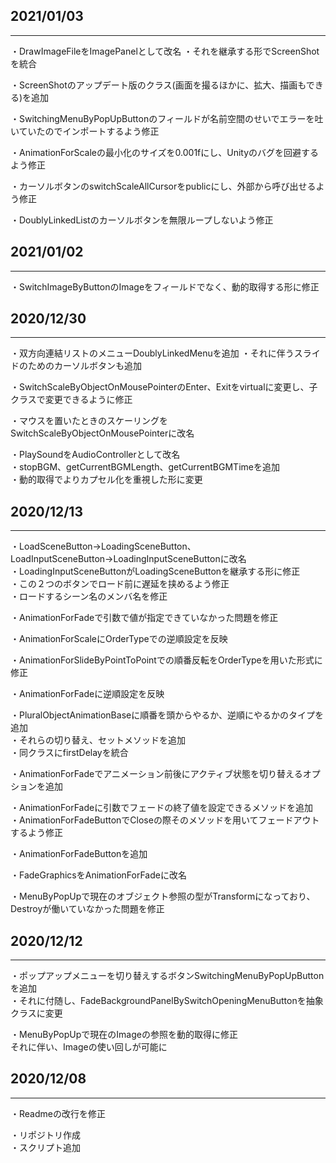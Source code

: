 ## 2021/01/03
---
・DrawImageFileをImagePanelとして改名
・それを継承する形でScreenShotを統合

・ScreenShotのアップデート版のクラス(画面を撮るほかに、拡大、描画もできる)を追加

・SwitchingMenuByPopUpButtonのフィールドが名前空間のせいでエラーを吐いていたのでインポートするよう修正

・AnimationForScaleの最小化のサイズを0.001fにし、Unityのバグを回避するよう修正

・カーソルボタンのswitchScaleAllCursorをpublicにし、外部から呼び出せるよう修正

・DoublyLinkedListのカーソルボタンを無限ループしないよう修正

## 2021/01/02
---
・SwitchImageByButtonのImageをフィールドでなく、動的取得する形に修正

## 2020/12/30
---
・双方向連結リストのメニューDoublyLinkedMenuを追加
・それに伴うスライドのためのカーソルボタンも追加

・SwitchScaleByObjectOnMousePointerのEnter、Exitをvirtualに変更し、子クラスで変更できるように修正

・マウスを置いたときのスケーリングをSwitchScaleByObjectOnMousePointerに改名

・PlaySoundをAudioControllerとして改名  
・stopBGM、getCurrentBGMLength、getCurrentBGMTimeを追加  
・動的取得でよりカプセル化を重視した形に変更

## 2020/12/13
---
・LoadSceneButton→LoadingSceneButton、LoadInputSceneButton→LoadingInputSceneButtonに改名  
・LoadingInputSceneButtonがLoadingSceneButtonを継承する形に修正  
・この２つのボタンでロード前に遅延を挟めるよう修正  
・ロードするシーン名のメンバ名を修正

・AnimationForFadeで引数で値が指定できていなかった問題を修正

・AnimationForScaleにOrderTypeでの逆順設定を反映

・AnimationForSlideByPointToPointでの順番反転をOrderTypeを用いた形式に修正

・AnimationForFadeに逆順設定を反映

・PluralObjectAnimationBaseに順番を頭からやるか、逆順にやるかのタイプを追加  
・それらの切り替え、セットメソッドを追加  
・同クラスにfirstDelayを統合

・AnimationForFadeでアニメーション前後にアクティブ状態を切り替えるオプションを追加

・AnimationForFadeに引数でフェードの終了値を設定できるメソッドを追加  
・AnimationForFadeButtonでCloseの際そのメソッドを用いてフェードアウトするよう修正

・AnimationForFadeButtonを追加

・FadeGraphicsをAnimationForFadeに改名

・MenuByPopUpで現在のオブジェクト参照の型がTransformになっており、Destroyが働いていなかった問題を修正

## 2020/12/12
---
・ポップアップメニューを切り替えするボタンSwitchingMenuByPopUpButtonを追加  
・それに付随し、FadeBackgroundPanelBySwitchOpeningMenuButtonを抽象クラスに変更

・MenuByPopUpで現在のImageの参照を動的取得に修正  
  それに伴い、Imageの使い回しが可能に

## 2020/12/08
---
・Readmeの改行を修正

・リポジトリ作成  
・スクリプト追加